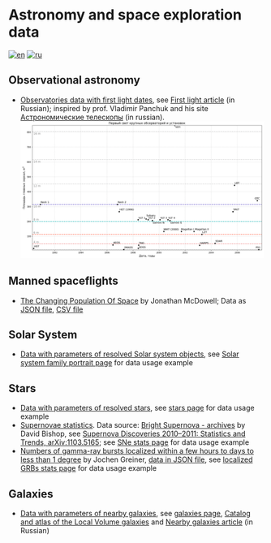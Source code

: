 # Astronomy and space exploration data

[![en](https://img.shields.io/badge/lang-en-red.svg)](README.md)
[![ru](https://img.shields.io/badge/lang-ru-green.svg)](README-ru.md)

## Observational astronomy

* [Observatories data with first light dates](./observatories.json),
  see [First light article](https://vk.com/@planetariumvg-pervyi-svet-kak-observatorii-nachinaut-rabotu) (in Russian);
  inspired by prof. Vladimir Panchuk and his site [Астрономические телескопы](http://astrotelescope.narod.ru/) (in russian).  
  ![First light dates of notable observatories with areas of main mirrors. Years 1990-2008](../plots/observational/first-light-1990-2008.png "First light dates of notable observatories with areas of main mirrors. Years 1990-2008")

## Manned spaceflights

* [The Changing Population Of Space](https://planet4589.org/space/astro/web/pop.html) by Jonathan McDowell;
  Data as [JSON file](./space_population.json), [CSV file](./space_population.csv)

## Solar System

* [Data with parameters of resolved Solar system objects](./solarsystem/resolved.json),
  see [Solar system family portrait page](https://gvard.github.io/solarsystem/resolved/) for data usage example

## Stars

* [Data with parameters of resolved stars](./stars/resolved.json),
  see [stars page](https://gvard.github.io/stars/resolved/) for data usage example
* [Supernovae statistics](./stars/sne-stats.json).
  Data source:
  [Bright Supernova - archives](https://rochesterastronomy.org/snimages/archives.html) by David Bishop,
  see [Supernova Discoveries 2010–2011: Statistics and Trends, arXiv:1103.5165](https://arxiv.org/abs/1103.5165);
  see [SNe stats page](https://gvard.github.io/stars/snstats/) for data usage example
* [Numbers of gamma-ray bursts localized within a few hours to days to less than 1 degree](https://www.mpe.mpg.de/~jcg/grbgen.html) by Jochen Greiner,
  [data in JSON file](./stars/grbs-localized-stats.json),
  see [localized GRBs stats page](https://gvard.github.io/grb/stats/) for data usage example

## Galaxies

* [Data with parameters of nearby galaxies](./galaxies/nearby.json),
  see [galaxies page](https://gvard.github.io/galaxies/),
  [Catalog and atlas of the Local Volume galaxies](https://www.sao.ru/lv/lvgdb/introduction.php) and
  [Nearby galaxies article](https://vk.com/@planetariumvg-astronomicheskie-dannye-galaktiki-mestnogo-obema) (in Russian)
